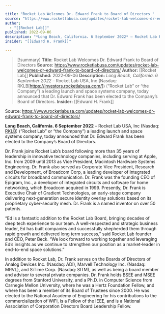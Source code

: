 ```yaml
---

title: "Rocket Lab Welcomes Dr. Edward Frank to Board of Directors "
source: "https://www.rocketlabusa.com/updates/rocket-lab-welcomes-dr-edward-frank-to-board-of-directors/"
author:
  - "[[Rocket Lab]]"
published: 2022-09-06
description: "*Long Beach, California. 6 September 2022* – Rocket Lab USA, Inc (Nasdaq: RKLB[https://investors.rocketlabusa.com/]) (“Rocket Lab” or “the Company”) a leading launch and space systems company, today announced that Dr. Edward Frank has been elected to the Company’s Board of Directors."
insider: "[[Edward H. Frank]]"

---
```

>[!summary]
**Title:** Rocket Lab Welcomes Dr. Edward Frank to Board of Directors 
**Source:** https://www.rocketlabusa.com/updates/rocket-lab-welcomes-dr-edward-frank-to-board-of-directors/
**Author:** [[Rocket Lab]]
**Published:** 2022-09-06
**Description:** *Long Beach, California. 6 September 2022* – Rocket Lab USA, Inc (Nasdaq: RKLB[https://investors.rocketlabusa.com/]) (“Rocket Lab” or “the Company”) a leading launch and space systems company, today announced that Dr. Edward Frank has been elected to the Company’s Board of Directors.
**Insider:** [[Edward H. Frank]]

Source: https://www.rocketlabusa.com/updates/rocket-lab-welcomes-dr-edward-frank-to-board-of-directors/

**Long Beach, California. 6 September 2022** – Rocket Lab USA, Inc (Nasdaq: [RKLB](https://investors.rocketlabusa.com/)) (“Rocket Lab” or “the Company”) a leading launch and space systems company, today announced that Dr. Edward Frank has been elected to the Company’s Board of Directors.

Dr. Frank joins Rocket Lab’s board following more than 35 years of leadership in innovative technology companies, including serving at Apple, Inc. from 2009 until 2013 as Vice President, Macintosh Hardware Systems Engineering. Dr. Frank also served as Corporate Vice President, Research and Development, of Broadcom Corp, a leading developer of integrated circuits for broadband communication. Dr. Frank was the founding CEO of Epigram, Inc., a developer of integrated circuits and software for home networking, which Broadcom acquired in 1999. Presently, Dr. Frank is Executive Chair of Gradient Technologies, an early-stage company delivering next-generation secure identity overlay solutions based on its proprietary cyber-security mesh. Dr. Frank is a named inventor on over 50 patents.

“Ed is a fantastic addition to the Rocket Lab Board, bringing decades of deep tech experience to our team. A well-respected and strategic business leader, Ed has built companies and successfully shepherded them through rapid growth and delivered long term success,” said Rocket Lab founder and CEO, Peter Beck. “We look forward to working together and leveraging Ed’s insights as we continue to strengthen our position as a market-leader in end-to-end space solutions.”

In addition to Rocket Lab, Dr. Frank serves on the Boards of Directors of Analog Devices Inc. (Nasdaq: ADI), Marvell Technology Inc. (Nasdaq: MRVL), and SiTime Corp. (Nasdaq: SITM), as well as being a board member and advisor to several private companies. Dr. Frank holds BSEE and MSEE degrees from Stanford University, and a Ph.D. in Computer Science from Carnegie Mellon University, where he was a Hertz Foundation Fellow, and where has been a member of its Board of Trustees since 2000. He was elected to the National Academy of Engineering for his contributions to the commercialization of WiFi, is a Fellow of the IEEE, and is a National Association of Corporation Directors Board Leadership Fellow.